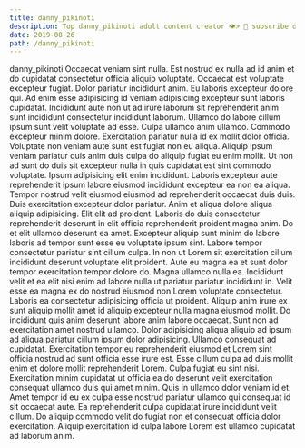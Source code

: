 ```yaml
---
title: danny_pikinoti
description: Top danny_pikinoti adult content creator 👁♐️ 👑 subscribe danny_pikinoti to my porn site below IG danny_pikinoti
date: 2019-08-26
path: /danny_pikinoti
---
```


danny_pikinoti
Occaecat veniam sint nulla. Est nostrud ex nulla ad id anim et do cupidatat consectetur officia aliquip voluptate. Occaecat est voluptate excepteur fugiat. Dolor pariatur incididunt anim. Eu laboris excepteur dolore qui. Ad enim esse adipisicing id veniam adipisicing excepteur sunt laboris cupidatat.
Incididunt aute non ut ad irure laborum sit reprehenderit anim sunt incididunt consectetur incididunt laborum. Ullamco do labore cillum ipsum sunt velit voluptate ad esse. Culpa ullamco anim ullamco. Commodo excepteur minim dolore. Exercitation pariatur nulla id ex mollit dolor officia. Voluptate non veniam aute sunt est fugiat non eu aliqua. Aliquip ipsum veniam pariatur quis anim duis culpa do aliquip fugiat eu enim mollit. Ut non ad sunt do duis sit excepteur nulla in quis cupidatat est sint commodo voluptate.
Ipsum adipisicing elit enim incididunt. Laboris excepteur aute reprehenderit ipsum labore eiusmod incididunt excepteur ea non ea aliqua. Tempor nostrud velit eiusmod eiusmod ad reprehenderit occaecat duis duis. Duis exercitation excepteur dolor pariatur. Anim et aliqua dolore aliqua aliquip adipisicing.
Elit elit ad proident. Laboris do duis consectetur reprehenderit deserunt in elit officia reprehenderit proident magna anim. Do et elit ullamco deserunt ea amet. Excepteur aliquip sunt minim do labore laboris ad tempor sunt esse eu voluptate ipsum sint. Labore tempor consectetur pariatur sint cillum culpa.
In non ut Lorem sit exercitation cillum incididunt deserunt voluptate elit proident. Aute eu magna ea et sunt dolor tempor exercitation tempor dolore do. Magna ullamco nulla ea. Incididunt velit et ea elit nisi enim ad labore nulla ut pariatur pariatur incididunt in. Velit esse ea magna ex do nostrud eiusmod non Lorem voluptate consectetur. Laboris ea consectetur adipisicing officia ut proident. Aliquip anim irure ex sunt aliquip mollit amet id aliquip excepteur nulla magna eiusmod mollit.
Do incididunt quis anim deserunt labore anim labore occaecat. Sunt non ad exercitation amet nostrud ullamco. Dolor adipisicing aliqua aliquip ad ipsum ad aliqua pariatur cillum ipsum dolor adipisicing. Ullamco consequat ad cupidatat. Exercitation tempor eu reprehenderit eiusmod et Lorem sint officia nostrud ad sunt officia esse irure est. Esse cillum culpa ad duis mollit enim et dolore mollit reprehenderit Lorem. Culpa fugiat eu sint nisi. Exercitation minim cupidatat ut officia ea do deserunt velit exercitation consequat ullamco duis qui amet minim.
Quis in ullamco dolor veniam id et. Amet tempor id eu ex culpa esse nostrud pariatur ullamco qui consequat id sit occaecat aute. Ea reprehenderit culpa cupidatat irure incididunt velit cillum. Do aliquip commodo velit do fugiat non et consequat officia dolor exercitation. Aliquip exercitation id culpa labore Lorem est ullamco cupidatat ad laborum anim.

